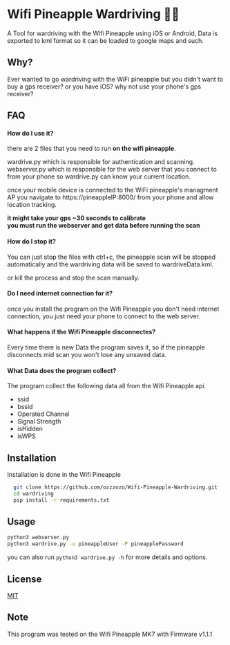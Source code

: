 
# Wifi Pineapple Wardriving 📡🍍

A Tool for wardriving with the Wifi Pineapple using iOS or Android, Data is exported to kml format so it can be loaded to google maps and such.

## Why?

Ever wanted to go wardriving with the WiFi pineapple but you didn't want to buy a gps receiver? or you have iOS? why not use your phone's gps receiver?

## FAQ

#### How do I use it?

there are 2 files that you need to run **on the wifi pineapple**.

wardrive.py which is responsible for authentication and scanning. \
webserver.py  which is responsible for the web server that you connect to from your phone so wardrive.py can know your current location.

once your mobile device is connected to the WiFi pineapple's managment AP you navigate to https://pineappleIP:8000/ from your phone and allow location tracking.

**it might take your gps ~30 seconds to calibrate** \
**you must run the webserver and get data before running the scan**

#### How do I stop it?

You can just stop the files with ctrl+c, the pineapple scan will be stopped automatically and the wardriving data will be saved to wardriveData.kml.

or kill the process and stop the scan manually.

#### Do I need internet connection for it?

once you install the program on the Wifi Pineapple you don't need internet connection, you just need your phone to connect to the web server.

#### What happens if the Wifi Pineapple disconnectes?

Every time there is new Data the program saves it, so if the pineapple disconnects mid scan you won't lose any unsaved data.

#### What Data does the program collect?

The program collect the following data all from the Wifi Pineapple api.

 - ssid
 - bssid
 - Operated Channel
 - Signal Strength
 - isHidden
 - isWPS
## Installation

Installation is done in the Wifi Pineapple

```bash
  git clone https://github.com/ozzzozo/Wifi-Pineapple-Wardriving.git
  cd wardriving
  pip install -r requirements.txt
```
    
## Usage

```bash
python3 webserver.py
python3 wardrive.py -u pineappleUser -P pineapplePassword
```

you can also run `python3 wardrive.py -h` for more details and options.
## License

[MIT](https://choosealicense.com/licenses/mit/)


## Note

This program was tested on the Wifi Pineapple MK7 with Firmware v1.1.1
